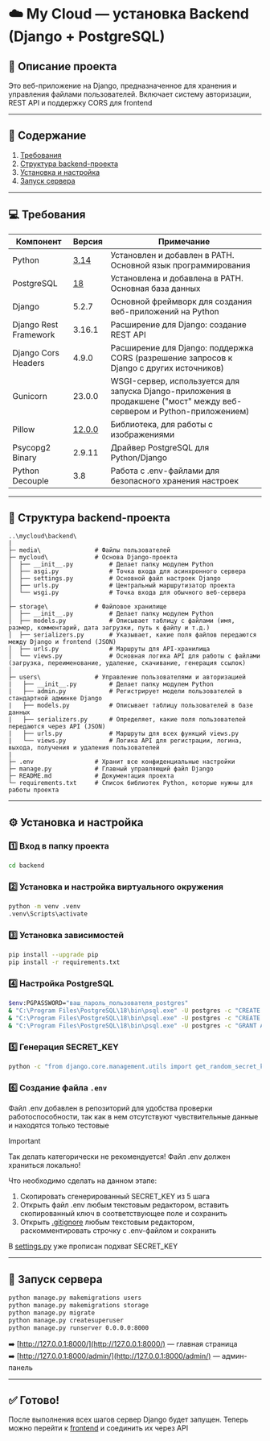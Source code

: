 # ☁️ My Cloud — установка Backend (Django + PostgreSQL)

## 📝 Описание проекта
Это веб-приложение на Django, предназначенное для хранения и управления файлами пользователей. Включает систему авторизации, REST API и поддержку CORS для frontend

---

## 📘 Содержание
1. [Требования](#-требования)
2. [Структура backend-проекта](#-структура-backend-проекта)
3. [Установка и настройка](#%EF%B8%8F-установка-и-настройка)
4. [Запуск сервера](#-запуск-сервера)

---

## 💻 Требования
| Компонент | Версия | Примечание |
|-----|-----|-----|
| Python | [3.14](https://www.python.org/ftp/python/3.14.0/python-3.14.0-amd64.exe) | Установлен и добавлен в PATH. Основной язык программирования |
| PostgreSQL | [18](https://sbp.enterprisedb.com/getfile.jsp?fileid=1259779) | Установлена и добавлена в PATH. Основная база данных |
| Django | 5.2.7 | Основной фреймворк для создания веб-приложений на Python |
| Django Rest Framework | 3.16.1 | Расширение для Django: создание REST API |
| Django Cors Headers | 4.9.0 | Расширение для Django: поддержка CORS (разрешение запросов к Django с других источников) |
| Gunicorn | 23.0.0 | WSGI-сервер, используется для запуска Django-приложения в продакшене ("мост" между веб-сервером и Python-приложением) |
| Pillow | [12.0.0](https://pillow.readthedocs.io/en/stable/) | Библиотека, для работы с изображениями |
| Psycopg2 Binary | 2.9.11 | Драйвер PostgreSQL для Python/Django |
| Python Decouple | 3.8 | Работа с .env-файлами для безопасного хранения настроек |

---

## 📁 Структура backend-проекта
```
..\mycloud\backend\
|
├─ media\				# Файлы пользователей
├─ mycloud\				# Основа Django-проекта
│  ├── __init__.py			# Делает папку модулем Python
│  ├── asgi.py				# Точка входа для асинхронного сервера
│  ├── settings.py			# Основной файл настроек Django
│  ├── urls.py				# Центральный маршрутизатор проекта
│  └── wsgi.py				# Точка входа для обычного веб-сервера
│
├─ storage\				# Файловое хранилище
│  ├── __init__.py			# Делает папку модулем Python
│  ├── models.py			# Описывает таблицу с файлами (имя, размер, комментарий, дата загрузки, путь к файлу и т.д.)
│  ├── serializers.py		# Указывает, какие поля файлов передаются между Django и frontend (JSON)
│  ├── urls.py				# Маршруты для API-хранилища
│  └── views.py				# Основная логика API для работы с файлами (загрузка, переименование, удаление, скачивание, генерация ссылок)
│
├─ users\				# Управление пользователями и авторизацией
|   ├── __init__.py			# Делает папку модулем Python
|   ├── admin.py			# Регистрирует модели пользователей в стандартной админке Django
|   ├── models.py			# Описывает таблицу пользователей в базе данных
|   ├── serializers.py		# Определяет, какие поля пользователей передаются через API (JSON)
|   ├── urls.py				# Маршруты для всех функций views.py
|   └── views.py			# Логика API для регистрации, логина, выхода, получения и удаления пользователей
|
├─ .env					# Хранит все конфиденциальные настройки
├─ manage.py			# Главный управляющий файл Django
├─ README.md			# Документация проекта
└─ requirements.txt		# Список библиотек Python, которые нужны для работы проекта
```

---

## ⚙️ Установка и настройка

### 1️⃣ Вход в папку проекта
```bash
cd backend
```

### 2️⃣ Установка и настройка виртуального окружения
```bash
python -m venv .venv
.venv\Scripts\activate
```

### 3️⃣ Установка зависимостей
```bash
pip install --upgrade pip
pip install -r requirements.txt
```

### 4️⃣ Настройка PostgreSQL
```bash
$env:PGPASSWORD="ваш_пароль_пользователя_postgres"
& "C:\Program Files\PostgreSQL\18\bin\psql.exe" -U postgres -c "CREATE ROLE mycloud_user WITH LOGIN PASSWORD 'dbpass123';"
& "C:\Program Files\PostgreSQL\18\bin\psql.exe" -U postgres -c "CREATE DATABASE mycloud_db OWNER mycloud_user;"
& "C:\Program Files\PostgreSQL\18\bin\psql.exe" -U postgres -c "GRANT ALL PRIVILEGES ON DATABASE mycloud_db TO mycloud_user;"
```

### 5️⃣ Генерация SECRET_KEY
```bash
python -c "from django.core.management.utils import get_random_secret_key; print(get_random_secret_key())"
```

### 6️⃣ Создание файла `.env`
Файл .env добавлен в репозиторий для удобства проверки работоспособности, так как в нем отсутствуют чувствительные данные и находятся только тестовые

> [!IMPORTANT]
> Так делать категорически не рекомендуется! Файл .env должен храниться локально!

Что необходимо сделать на данном этапе:
1. Скопировать сгенерированный SECRET_KEY из 5 шага
2. Открыть файл .env любым текстовым редактором, вставить скопированный ключ в соответствующее поле и сохранить
3. Открыть [.gitignore](/.gitignore) любым текстовым редактором, раскомментировать строчку с .env-файлом и сохранить

В [settings.py](/backend/mycloud/settings.py) уже прописан подхват SECRET_KEY

---

## 🚀 Запуск сервера
```bash
python manage.py makemigrations users
python manage.py makemigrations storage
python manage.py migrate
python manage.py createsuperuser
python manage.py runserver 0.0.0.0:8000
```

➡️ [http://127.0.0.1:8000/](http://127.0.0.1:8000/) — главная страница  
➡️ [http://127.0.0.1:8000/admin/](http://127.0.0.1:8000/admin/) — админ-панель

---

## ✅ Готово!
После выполнения всех шагов сервер Django будет запущен. Теперь можно перейти к [frontend](/frontend/README.MD) и соединить их через API